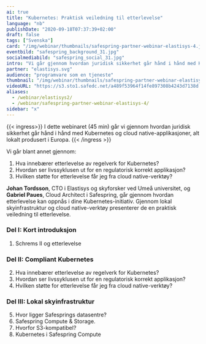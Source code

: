 ```yaml
---
ai: true
title: "Kubernetes: Praktisk veiledning til etterlevelse"
language: "nb"
publishDate: "2020-09-18T07:37:39+02:00"
draft: false
tags: ["Svenska"]
card: "/img/webinar/thumbnails/safespring-partner-webinar-elastisys-4.jpg"
eventbild: "safespring_background_31.jpg"
socialmediabild: "safespring_social_31.jpg"
intro: "Vi går gjennom hvordan juridisk sikkerhet går hånd i hånd med Kubernetes og cloud-native-applikasjoner"
partner: "elastisys.svg"
audience: "programvare som en tjeneste"
thumbnail: "/img/webinar/thumbnails/safespring-partner-webinar-elastisys-4.jpg"
videoURL: "https://s3.sto1.safedc.net/a489f53964f14fe897308b4243d7138d:processedvideos/safespring-partner-webinar-elastisys-4/master.m3u8"
aliases:
  - /webinar/elastisys2/
  - /webinar/safespring-partner-webinar-elastisys-4/
sidebar: "x"
---
```

{{< ingress>}}
I dette webinaret (45 min) går vi gjennom hvordan juridisk sikkerhet går hånd i hånd med Kubernetes og cloud native-applikasjoner, alt lokalt produsert i Europa.
{{< /ingress >}}

Vi går blant annet gjennom:

1. Hva innebærer etterlevelse av regelverk for Kubernetes?
2. Hvordan ser livssyklusen ut for en regulatorisk korrekt applikasjon?
3. Hvilken støtte for etterlevelse får jeg fra cloud native-verktøy?

**Johan Tordsson**, CTO i Elastisys og skyforsker ved Umeå universitet, og **Gabriel Paues**, Cloud Architect i Safespring, går gjennom hvordan etterlevelse kan oppnås i dine Kubernetes-initiativ. Gjennom lokal skyinfrastruktur og cloud native-verktøy presenterer de en praktisk veiledning til etterlevelse.

### Del I: Kort introduksjon

1. Schrems II og etterlevelse

### Del II: Compliant Kubernetes

2. Hva innebærer etterlevelse av regelverk for Kubernetes?
3. Hvordan ser livssyklusen ut for en regulatorisk korrekt applikasjon?
4. Hvilken støtte for etterlevelse får jeg fra cloud native-verktøy?

### Del III: Lokal skyinfrastruktur

5. Hvor ligger Safesprings datasentre?
6. Safespring Compute & Storage.
7. Hvorfor S3-kompatibel?
8. Kubernetes i Safespring Compute
